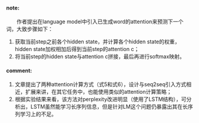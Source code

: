 #### note:
　　作者提出在language model中引入已生成word的attention来预测下一个词，大致步骤如下：
  1. 获取当前step之前各个hidden state，并计算各个hidden state的权重，hidden state加权相加后得到当前step的attention c；
  2. 将当前step的hidden state与attention c拼接，最后再进行softmax映射。

#### comment:
  1. 文章提出了两种attention计算方式（式5和式6），设计与seq2seq引入方式相近，扩展来讲，在其它任务中，也能使用类似的attention计算策略；
  2. 根据实验结果来看，该方法对perplexity改进明显（使用了LSTM结构），可分析出，LSTM虽然能学习长序列信息，但是针对LM这个问题仍暴露出其在长序列学习上的不足。
